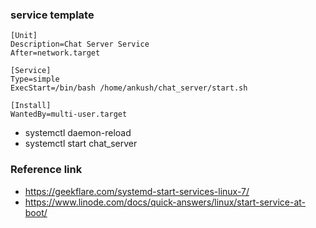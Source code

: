 ### service template
```
[Unit]
Description=Chat Server Service
After=network.target

[Service]
Type=simple
ExecStart=/bin/bash /home/ankush/chat_server/start.sh

[Install]
WantedBy=multi-user.target
```
- systemctl daemon-reload
- systemctl start chat_server

### Reference link
- https://geekflare.com/systemd-start-services-linux-7/
- https://www.linode.com/docs/quick-answers/linux/start-service-at-boot/